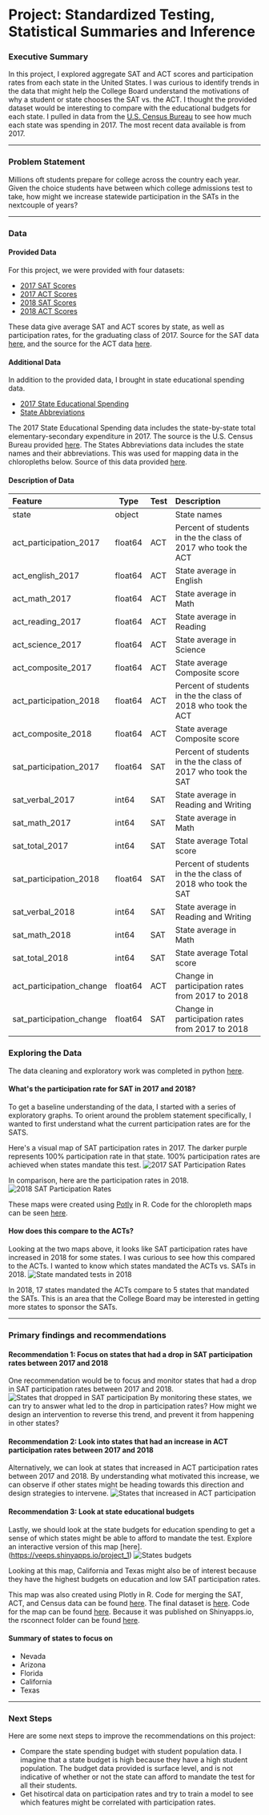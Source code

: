# Project: Standardized Testing, Statistical Summaries and Inference

### Executive Summary

In this project, I explored aggregate SAT and ACT scores and participation rates from each state in the United States. I was curious to identify trends in the data that might help the College Board understand the motivations of why a student or state chooses the SAT vs. the ACT. I thought the provided dataset would be interesting to compare with the educational budgets for each state. I pulled in data from the [U.S. Census Bureau](https://www.census.gov/programs-surveys/school-finances.html) to see how much each state was spending in 2017. The most recent data available is from 2017.

---

### Problem Statement
Millions oft students prepare for college across the country each year. Given the choice students have between which college admissions test to take, how might we increase statewide participation in the SATs in the nextcouple of years?

---

### Data

#### Provided Data

For this project, we were provided with four datasets:

- [2017 SAT Scores](./data/sat_2017.csv)
- [2017 ACT Scores](./data/act_2017.csv)
- [2018 SAT Scores](./data/sat_2018.csv)
- [2018 ACT Scores](./data/act_2018.csv)

These data give average SAT and ACT scores by state, as well as participation rates, for the graduating class of 2017. Source for the SAT data [here](https://blog.collegevine.com/here-are-the-average-sat-scores-by-state), and the source for the ACT data [here](https://blog.prepscholar.com/act-scores-by-state-averages-highs-and-lows). 

#### Additional Data

In addition to the provided data, I brought in state educational spending data.

- [2017 State Educational Spending](./code/chloropleth/data/states_budget_gov.csv)
- [State Abbreviations](./code/chloropleth/data/states.csv)

The 2017 State Educational Spending data includes the state-by-state total elementary-secondary expenditure in 2017. The source is the U.S. Census Bureau provided [here](https://www.census.gov/programs-surveys/school-finances.html). The States Abbreviations data includes the state names and their abbreviations. This was used for mapping data in the chloropleths below. Source of this data provided [here](http://worldpopulationreview.com/states/state-abbreviations). 

#### Description of Data

|Feature|Type|Test|Description|
|:---|---|---|:---|
|state                     | object||State names|
|act_participation_2017    |float64|ACT|Percent of students in the the class of 2017 who took the ACT|
|act_english_2017          |float64|ACT|State average in English|
|act_math_2017             |float64|ACT|State average in Math|
|act_reading_2017          |float64|ACT|State average in Reading|
|act_science_2017          |float64|ACT|State average in Science|
|act_composite_2017        |float64|ACT|State average Composite score| 
|act_participation_2018    |float64|ACT|Percent of students in the the class of 2018 who took the ACT|
|act_composite_2018        |float64|ACT|State average Composite score| 
|sat_participation_2017    |float64|SAT|Percent of students in the the class of 2017 who took the SAT|
|sat_verbal_2017                 |int64|SAT|State average in Reading and Writing|
|sat_math_2017               |int64|SAT|State average in Math|
|sat_total_2017              |int64|SAT|State average Total score|
|sat_participation_2018    |float64|SAT|Percent of students in the the class of 2018 who took the SAT|
|sat_verbal_2018                 |int64|SAT|State average in Reading and Writing|
|sat_math_2018               |int64|SAT|State average in Math|
|sat_total_2018              |int64|SAT|State average Total score|
|act_participation_change|float64|ACT|Change in participation rates from 2017 to 2018|
|sat_participation_change|float64|SAT|Change in participation rates from 2017 to 2018|

### Exploring the Data

The data cleaning and exploratory work was completed in python [here](./code/starter-code.ipynb).

#### What's the participation rate for SAT in 2017 and 2018?
To get a baseline understanding of the data, I started with a series of exploratory graphs. To orient around the problem statement specifically, I wanted to first understand what the current participation rates are for the SATS.

Here's a visual map of SAT participation rates in 2017. The darker purple represents 100% participation rate in that state. 100% participation rates are achieved when states mandate this test.
![2017 SAT Participation Rates](./images/sat_participation_2017.png)


In comparison, here are the participation rates in 2018. 
![2018 SAT Participation Rates](./images/sat_participation_2018.png)

These maps were created using [Potly](https://plot.ly) in R. Code for the chloropleth maps can be seen [here](./code/chloropleth).

#### How does this compare to the ACTs?

Looking at the two maps above, it looks like SAT participation rates have increased in 2018 for some states. I was curious to see how this compared to the ACTs. I wanted to know which states mandated the ACTs vs. SATs in 2018.
![State mandated tests in 2018](./images/total_states_mandated.png)

In 2018, 17 states mandated the ACTs compare to 5 states that mandated the SATs. This is an area that the College Board may be interested in getting more states to sponsor the SATs.

---

### Primary findings and recommendations

#### Recommendation 1: Focus on states that had a drop in SAT participation rates between 2017 and 2018

One recommendation would be to focus and monitor states that had a drop in SAT participation rates between 2017 and 2018.
![States that dropped in SAT participation](./images/SAT_participation_rates.png)
By monitoring these states, we can try to answer what led to the drop in participation rates? How might we design an intervention to reverse this trend, and prevent it from happening in other states? 


#### Recommendation 2: Look into states that had an increase in ACT participation rates between 2017 and 2018

Alternatively, we can look at states that increased in ACT participation rates between 2017 and 2018. By understanding what motivated this increase, we can observe if other states might be heading towards this direction and design strategies to intervene. 
![States that increased in ACT participation](./images/ACT_participation_rates.png)


#### Recommendation 3: Look at state educational budgets 

Lastly, we should look at the state budgets for education spending to get a sense of which states might be able to afford to mandate the test. Explore an interactive version of this map [here].(https://veeps.shinyapps.io/project_1)
![States budgets](./images/state_budgets.png)


Looking at this map, California and Texas might also be of interest because they have the highest budgets on education and low SAT participation rates.

This map was also created using Plotly in R. Code for merging the SAT, ACT, and Census data can be found [here](./code/chloropleth/merge_tables.r). The final dataset is [here](./data/final_chloropleth.csv). Code for the map can be found [here](./app.r). Because it was published on Shinyapps.io, the rsconnect folder can be found [here](./rsconnect).

#### Summary of states to focus on

- Nevada
- Arizona
- Florida
- California
- Texas

---

### Next Steps

Here are some next steps to improve the recommendations on this project:

- Compare the state spending budget with student population data. I imagine that a state budget is high because they have a high student population. The budget data provided is surface level, and is not indicative of whether or not the state can afford to mandate the test for all their students.
- Get hisotircal data on participation rates and try to train a model to see which features might be correlated with participation rates.